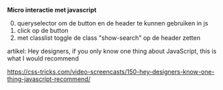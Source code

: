 **Micro interactie met javascript**

0. queryselector om de button en de header te kunnen gebruiken in js
1. click op de button
2. met classlist toggle de class "show-search" op de header zetten


artikel: Hey designers, if you only know one thing about JavaScript, this is what I would recommend 

https://css-tricks.com/video-screencasts/150-hey-designers-know-one-thing-javascript-recommend/
